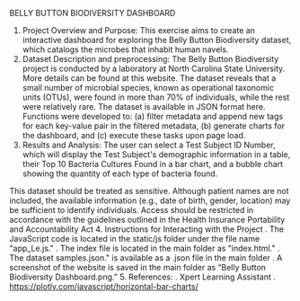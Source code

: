 BELLY BUTTON BIODIVERSITY DASHBOARD
1.	Project Overview and Purpose: This exercise aims to create an interactive dashboard for exploring the Belly Button Biodiversity dataset, which catalogs the microbes that inhabit human navels.
2.	 Dataset Description and preprocessing: The Belly Button Biodiversity project is conducted by a laboratory at North Carolina State University. More details can be found at this website. The dataset reveals that a small number of microbial species, known as operational taxonomic units (OTUs), were found in more than 70% of individuals, while the rest were relatively rare. The dataset is available in JSON format here.
Functions were developed to: (a) filter metadata and append new tags for each key-value pair in the filtered metadata, (b) generate charts for the dashboard, and (c) execute these tasks upon page load.	
3.	 Results and Analysis:
The user can select a Test Subject ID Number, which will display the Test Subject's demographic information in a table, their Top 10 Bacteria Cultures Found in a bar chart, and a bubble chart showing the quantity of each type of bacteria found. 

This dataset should be treated as sensitive. Although patient names are not included, the available information (e.g., date of birth, gender, location) may be sufficient to identify individuals. Access should be restricted in accordance with the guidelines outlined in the Health Insurance Portability and Accountability Act
4.	Instructions for Interacting with the Project
.	The JavaScript code is located in the static/js folder under the file name "app_Le.js."
.	The index file is located in the main folder as "index.html."
.	The dataset samples.json." is available as a .json file in the main folder 
.	A screenshot of the website is saved in the main folder as “Belly Button Biodiversity Dashboard.png.”
5.	References:
.	Xpert Learning Assistant
.	https://plotly.com/javascript/horizontal-bar-charts/
